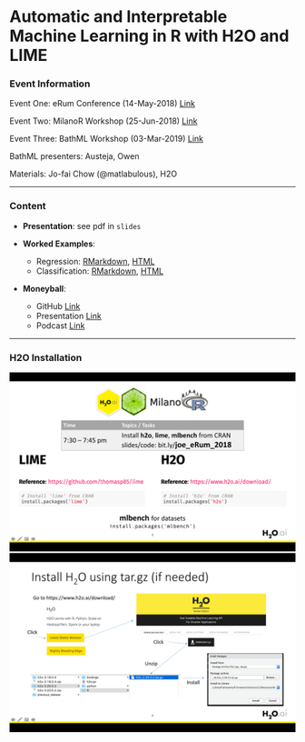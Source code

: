 # Automatic and Interpretable Machine Learning in R with H2O and LIME


### Event Information

Event One: eRum Conference (14-May-2018) [Link](http://2018.erum.io/#schedule)

Event Two: MilanoR Workshop (25-Jun-2018) [Link](https://www.meetup.com/R-Lab-Milano/events/251371339/)

Event Three: BathML Workshop (03-Mar-2019) [Link](https://www.meetup.com/BathML/events/258214909/)


BathML presenters: Austeja, Owen

Materials: Jo-fai Chow (@matlabulous), H2O

---

### Content

- **Presentation**: see pdf in `slides`

- **Worked Examples**:
    - Regression: [RMarkdown](https://github.com/BathML/h2o-workshop/blob/master/examples/regression_boston.Rmd), [HTML](https://nbviewer.jupyter.org/github/BathML/h2o-workshop/blob/master/examples/regression_boston.html)
    - Classification: [RMarkdown](https://github.com/BathML/h2o-workshop/blob/master/examples/classification_diabetes.Rmd), [HTML](https://nbviewer.jupyter.org/github/BathML/h2o-workshop/blob/master/examples/classification_diabetes.html)

- **Moneyball**:
    - GitHub [Link](https://github.com/woobe/moneyball)
    - Presentation [Link](https://www.slideshare.net/0xdata/making-multimilliondollar-baseball-decisions-with-h2o-automl-lime-and-shiny-102626887)
    - Podcast [Link](http://www.ibmbigdatahub.com/podcast/making-data-simple-hit-home-run-using-ai-machine-learning)


---

### H2O Installation

![h2o_install_01](/screenshots/install_01.png)
![h2o_install_01](/screenshots/install_02.png)

